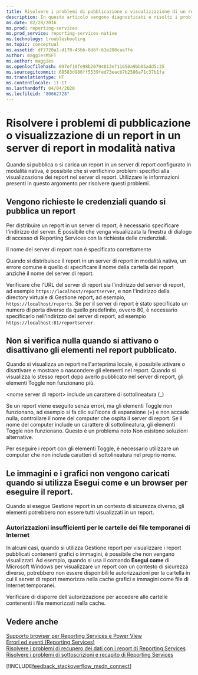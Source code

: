 ```yaml
---
title: Risolvere i problemi di pubblicazione o visualizzazione di un report in un server di report in modalità nativa
description: In questo articolo vengono diagnosticati e risolti i problemi che si verificano quando si pubblica o si carica un report in un server di report configurato in modalità nativa.
ms.date: 02/28/2016
ms.prod: reporting-services
ms.prod_service: reporting-services-native
ms.technology: troubleshooting
ms.topic: conceptual
ms.assetid: df7720a1-d178-45bb-8d6f-63e208cae7fe
author: maggiesMSFT
ms.author: maggies
ms.openlocfilehash: 097ef18fe98b20794813e711650a9bb85add5c35
ms.sourcegitcommit: 68583d986ff5539fed73eacb7b2586a71c37b1fa
ms.translationtype: HT
ms.contentlocale: it-IT
ms.lasthandoff: 04/04/2020
ms.locfileid: "80662728"
---
```

# <a name="troubleshoot-publishing-or-viewing-a-report-on-a-native-mode-report-server"></a>Risolvere i problemi di pubblicazione o visualizzazione di un report in un server di report in modalità nativa
  
  
  
Quando si pubblica o si carica un report in un server di report configurato in modalità nativa, è possibile che si verifichino problemi specifici alla visualizzazione dei report nel server di report. Utilizzare le informazioni presenti in questo argomento per risolvere questi problemi.   
  
## <a name="why-am-i-being-prompted-for-credentials-when-i-publish-a-report"></a>Vengono richieste le credenziali quando si pubblica un report  
Per distribuire un report in un server di report, è necessario specificare l'indirizzo del server. È possibile che venga visualizzata la finestra di dialogo di accesso di Reporting Services con la richiesta delle credenziali.   
  
Il nome del server di report non è specificato correttamente  
  
  
Quando si distribuisce il report in un server di report in modalità nativa, un errore comune è quello di specificare il nome della cartella dei report anziché il nome del server di report.   
  
Verificare che l'URL del server di report sia l'indirizzo del server di report, ad esempio `https://localhost/reportserver`, e non l'indirizzo della directory virtuale di Gestione report, ad esempio, `https://localhost/reports`. Se per il server di report è stato specificato un numero di porta diverso da quello predefinito, ovvero 80, è necessario specificarlo nell'indirizzo del server di report, ad esempio `https://localhost:81/reportserver`.   
  
 ## <a name="nothing-happens-when-i-toggle-items-in-my-published-report"></a>Non si verifica nulla quando si attivano o disattivano gli elementi nel report pubblicato.  
  Quando si visualizza un report nell'anteprima locale, è possibile attivare o disattivare e mostrare o nascondere gli elementi nel report. Quando si visualizza lo stesso report dopo averlo pubblicato nel server di report, gli elementi Toggle non funzionano più.   
  
\<nome server di report> include un carattere di sottolineatura (_)  
  
Se un report viene eseguito senza errori, ma gli elementi Toggle non funzionano, ad esempio si fa clic sull'icona di espansione (+) e non accade nulla, controllare il nome del computer che ospita il server di report. Se il nome del computer include un carattere di sottolineatura, gli elementi Toggle non funzionano. Questo è un problema noto Non esistono soluzioni alternative.   
  
Per eseguire i report con gli elementi Toggle, è necessario utilizzare un computer che non includa caratteri di sottolineatura nel proprio nome.  
  
## <a name="images-and-charts-do-not-load-when-i-use-run-as-and-a-browser-to-run-my-report"></a>Le immagini e i grafici non vengono caricati quando si utilizza Esegui come e un browser per eseguire il report.  
Quando si esegue Gestione report in un contesto di sicurezza diverso, gli elementi potrebbero non essere tutti visualizzati in un report.   
  
### <a name="insufficient-permissions-on-internet-temporary-file-folders"></a>Autorizzazioni insufficienti per le cartelle dei file temporanei di Internet  
  
In alcuni casi, quando si utilizza Gestione report per visualizzare i report pubblicati contenenti grafici o immagini, è possibile che non vengano visualizzati. Ad esempio, quando si usa il comando **Esegui come** di Microsoft Windows per visualizzare un report con un contesto di sicurezza diverso, potrebbero non essere disponibili le autorizzazioni per la cartella in cui il server di report memorizza nella cache grafici e immagini come file di Internet temporanei.   
  
Verificare di disporre dell'autorizzazione per accedere alle cartelle contenenti i file memorizzati nella cache.   
    
## <a name="see-also"></a>Vedere anche  
[Supporto browser per Reporting Services e Power View](../../reporting-services/browser-support-for-reporting-services-and-power-view.md)  
[Errori ed eventi (Reporting Services)](../../reporting-services/troubleshooting/errors-and-events-reference-reporting-services.md)  
[Risolvere i problemi di recupero dei dati con i report di Reporting Services](../../reporting-services/troubleshooting/troubleshoot-data-retrieval-issues-with-reporting-services-reports.md)  
[Risolvere i problemi di sottoscrizioni e recapito di Reporting Services](../../reporting-services/troubleshooting/troubleshoot-reporting-services-subscriptions-and-delivery.md)  
  
  

[!INCLUDE[feedback_stackoverflow_msdn_connect](../../includes/feedback-stackoverflow-msdn-connect-md.md)]

